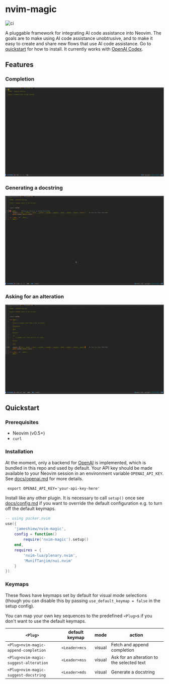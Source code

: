 # nvim-magic

![ci](https://github.com/jameshiew/nvim-magic/actions/workflows/ci.yml/badge.svg)

A pluggable framework for integrating AI code assistance into Neovim. The goals are to make using AI code assistance unobtrusive, and to make it easy to create and share new flows that use AI code assistance. Go to [quickstart](#quickstart) for how to install. It currently works with [OpenAI Codex](https://openai.com/blog/openai-codex/).

## Features

### Completion

<img 
	alt='Example of Python script being generated from a docstring'
	src='docs/gifs/completion.gif'
	/>

### Generating a docstring

<img 
	alt='Example of Python function having a docstring generated'
	src='docs/gifs/docstring.gif'
	/>

### Asking for an alteration

<img 
	alt='Example of Python function being altered'
	src='docs/gifs/suggest.gif'
	/>

## Quickstart

### Prerequisites

- Neovim (v0.5+)
- `curl`

### Installation

At the moment, only a backend for [OpenAI](https://beta.openai.com/) is implemented, which is bundled in this repo and used by default. Your API key should be made available to your Neovim session in an environment variable `OPENAI_API_KEY`. See [docs/openai.md](docs/openai.md) for more details.

```shell
 export OPENAI_API_KEY='your-api-key-here'
```

Install like any other plugin. It is necessary to call `setup()` once see [docs/config.md](docs/config.md) if you want to override the default configuration e.g. to turn off the default keymaps.

```lua
-- using packer.nvim
use({
	'jameshiew/nvim-magic',
	config = function()
		require('nvim-magic').setup()
	end,
	requires = {
		'nvim-lua/plenary.nvim',
		'MunifTanjim/nui.nvim'
	}
})
```

### Keymaps

These flows have keymaps set by default for visual mode selections (though you can disable this by passing `use_default_keymap = false` in the setup config).

You can map your own key sequences to the predefined `<Plug>`s if you don't want to use the default keymaps.

| `<Plug>`                              | default keymap | mode   | action                                     |
| ------------------------------------- | -------------- | ------ | ------------------------------------------ |
| `<Plug>nvim-magic-append-completion`  | `<Leader>mcs`  | visual | Fetch and append completion                |
| `<Plug>nvim-magic-suggest-alteration` | `<Leader>mss`  | visual | Ask for an alteration to the selected text |
| `<Plug>nvim-magic-suggest-docstring`  | `<Leader>mds`  | visual | Generate a docstring                       |
